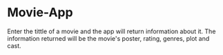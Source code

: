 # Movie-App
Enter the tittle of a movie and the app will return information about it. The information returned will be  the movie's poster, rating, genres, plot and cast.
